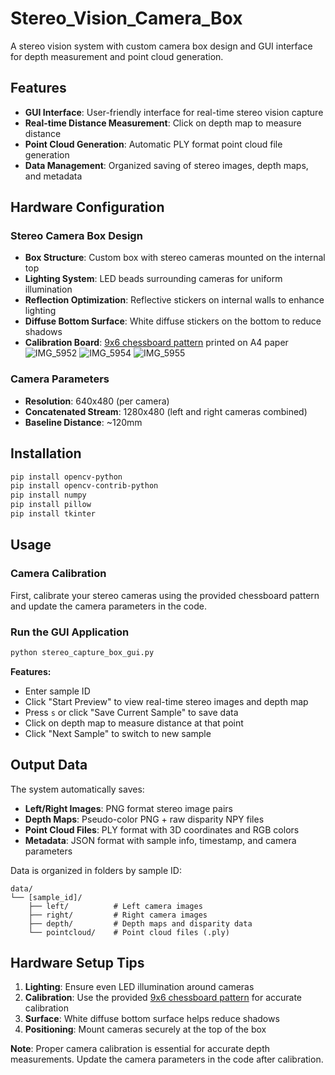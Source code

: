 # Stereo_Vision_Camera_Box
A stereo vision system with custom camera box design and GUI interface for depth measurement and point cloud generation.
## Features

- **GUI Interface**: User-friendly interface for real-time stereo vision capture
- **Real-time Distance Measurement**: Click on depth map to measure distance
- **Point Cloud Generation**: Automatic PLY format point cloud file generation
- **Data Management**: Organized saving of stereo images, depth maps, and metadata

## Hardware Configuration

### Stereo Camera Box Design
- **Box Structure**: Custom box with stereo cameras mounted on the internal top
- **Lighting System**: LED beads surrounding cameras for uniform illumination
- **Reflection Optimization**: Reflective stickers on internal walls to enhance lighting
- **Diffuse Bottom Surface**: White diffuse stickers on the bottom to reduce shadows
- **Calibration Board**: [9x6 chessboard pattern](https://smiler488.github.io/app/targets/) printed on A4 paper
![IMG_5952](https://github.com/user-attachments/assets/ba0acbbc-21d0-40e3-bfcb-cd144da1db0b)
![IMG_5954](https://github.com/user-attachments/assets/c44c0a7f-2479-4f5a-84cb-f4ad422afb9f)
![IMG_5955](https://github.com/user-attachments/assets/9b747aff-a842-46be-9373-a77018882c85)


### Camera Parameters
- **Resolution**: 640x480 (per camera)
- **Concatenated Stream**: 1280x480 (left and right cameras combined)
- **Baseline Distance**: ~120mm

## Installation

```bash
pip install opencv-python
pip install opencv-contrib-python
pip install numpy
pip install pillow
pip install tkinter
```

## Usage

### Camera Calibration
First, calibrate your stereo cameras using the provided chessboard pattern and update the camera parameters in the code.

### Run the GUI Application
```bash
python stereo_capture_box_gui.py
```

**Features:**
- Enter sample ID
- Click "Start Preview" to view real-time stereo images and depth map
- Press `s` or click "Save Current Sample" to save data
- Click on depth map to measure distance at that point
- Click "Next Sample" to switch to new sample

## Output Data

The system automatically saves:
- **Left/Right Images**: PNG format stereo image pairs
- **Depth Maps**: Pseudo-color PNG + raw disparity NPY files
- **Point Cloud Files**: PLY format with 3D coordinates and RGB colors
- **Metadata**: JSON format with sample info, timestamp, and camera parameters

Data is organized in folders by sample ID:
```
data/
└── [sample_id]/
    ├── left/          # Left camera images
    ├── right/         # Right camera images
    ├── depth/         # Depth maps and disparity data
    └── pointcloud/    # Point cloud files (.ply)
```

## Hardware Setup Tips

1. **Lighting**: Ensure even LED illumination around cameras
2. **Calibration**: Use the provided [9x6 chessboard pattern](https://smiler488.github.io/app/targets/) for accurate calibration
3. **Surface**: White diffuse bottom surface helps reduce shadows
4. **Positioning**: Mount cameras securely at the top of the box

**Note**: Proper camera calibration is essential for accurate depth measurements. Update the camera parameters in the code after calibration.
